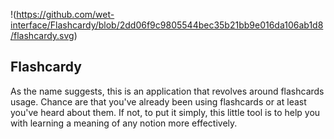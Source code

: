 !(https://github.com/wet-interface/Flashcardy/blob/2dd06f9c9805544bec35b21bb9e016da106ab1d8/flashcardy.svg)

## Flashcardy

As the name suggests, this is an application that revolves around flashcards usage.
Chance are that you've already been using flashcards or at least you've heard about them.
If not, to put it simply, this little tool is to help you with learning a meaning of any notion more effectively. 


